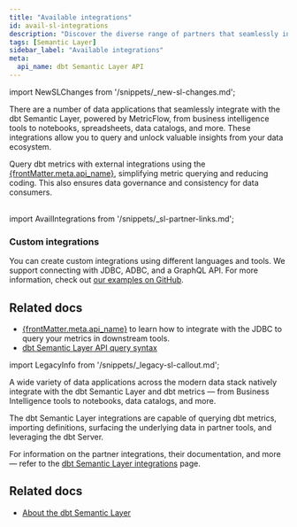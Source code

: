 ```yaml
---
title: "Available integrations"
id: avail-sl-integrations
description: "Discover the diverse range of partners that seamlessly integrate with the powerful dbt Semantic Layer, allowing you to query and unlock valuable insights from your data ecosystem."
tags: [Semantic Layer]
sidebar_label: "Available integrations"
meta:
  api_name: dbt Semantic Layer API
---
```


<VersionBlock firstVersion="1.6">

import NewSLChanges from '/snippets/_new-sl-changes.md';

<NewSLChanges />


There are a number of data applications that seamlessly integrate with the dbt Semantic Layer, powered by MetricFlow, from business intelligence tools to notebooks, spreadsheets, data catalogs, and more. These integrations allow you to query and unlock valuable insights from your data ecosystem.

<span>Query dbt metrics with external integrations using the <a href="https://docs.getdbt.com/docs/dbt-cloud-apis/sl-api-overview" target="_self">{frontMatter.meta.api_name}</a></span>, simplifying metric querying and reducing coding. This also ensures data governance and consistency for data consumers.<br /><br />

<!-- turn these into cards for ga -->

import AvailIntegrations from '/snippets/_sl-partner-links.md';

<AvailIntegrations/>

### Custom integrations
You can create custom integrations using different languages and tools. We support connecting with JDBC, ADBC, and a GraphQL API. For more information, check out [our examples on GitHub](https://github.com/dbt-labs/example-semantic-layer-clients/blob/main/python/src/adbc_example.py).

## Related docs

- <span><a href="https://docs.getdbt.com/docs/dbt-cloud-apis/sl-api-overview" target="_self">{frontMatter.meta.api_name}</a></span> to learn how to integrate with the JDBC to query your metrics in downstream tools.
- [dbt Semantic Layer API query syntax](/docs/dbt-cloud-apis/sl-jdbc#querying-the-api-for-metric-metadata) 

</VersionBlock>

<VersionBlock lastVersion="1.5">

import LegacyInfo from '/snippets/_legacy-sl-callout.md';

<LegacyInfo />

A wide variety of data applications across the modern data stack natively integrate with the dbt Semantic Layer and dbt metrics &mdash; from Business Intelligence tools to notebooks, data catalogs, and more.

The dbt Semantic Layer integrations are capable of querying dbt metrics, importing definitions, surfacing the underlying data in partner tools, and leveraging the dbt Server. 

For information on the partner integrations, their documentation, and more &mdash; refer to the [dbt Semantic Layer integrations](https://www.getdbt.com/product/semantic-layer-integrations) page.

<Lightbox src="/img/docs/dbt-cloud/semantic-layer/sl_architecture.png" width="75%" title="The universal dbt Semantic Layer connecting to integration tools."/>

## Related docs

- [About the dbt Semantic Layer](/docs/use-dbt-semantic-layer/dbt-sl)

</VersionBlock>
